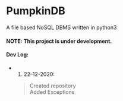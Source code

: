 # PumpkinDB
A file based NoSQL DBMS written in python3

#### NOTE: This project is under development.

#### Dev Log:
- 1. 22-12-2020: 
  > Created repository<br>
  > Added Exceptions
